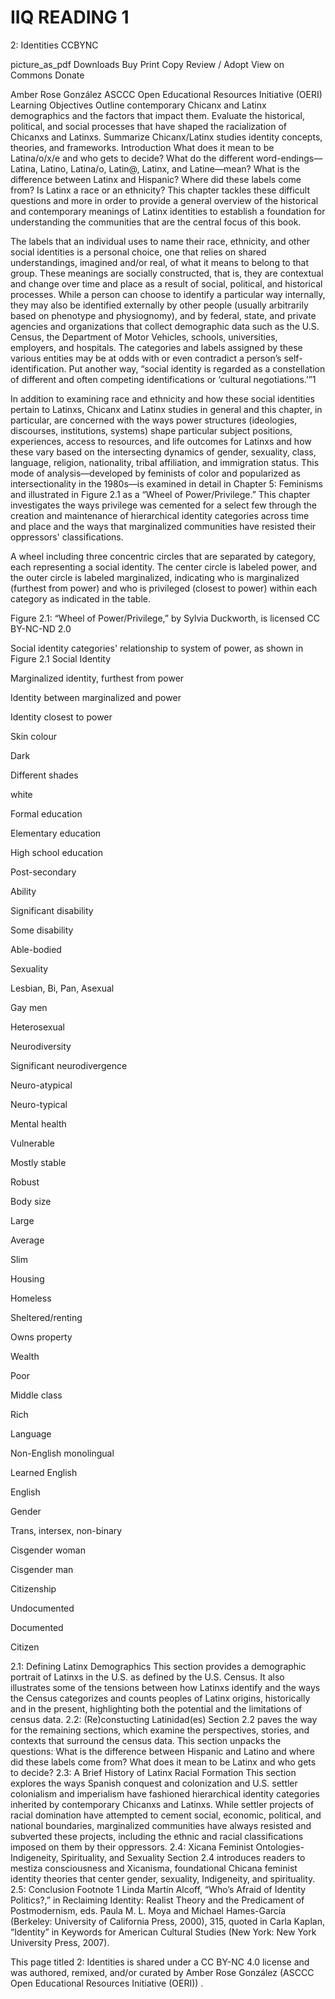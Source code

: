 # IIQ READING 1

2: Identities
CCBYNC

picture_as_pdf
Downloads
Buy Print Copy
Review / Adopt
View on Commons
Donate
 
Amber Rose González
ASCCC Open Educational Resources Initiative (OERI)
Learning Objectives
Outline contemporary Chicanx and Latinx demographics and the factors that impact them.
Evaluate the historical, political, and social processes that have shaped the racialization of Chicanxs and Latinxs.
Summarize Chicanx/Latinx studies identity concepts, theories, and frameworks.
Introduction
What does it mean to be Latina/o/x/e and who gets to decide? What do the different word-endings––Latina, Latino, Latina/o, Latin@, Latinx, and Latine––mean? What is the difference between Latinx and Hispanic? Where did these labels come from? Is Latinx a race or an ethnicity? This chapter tackles these difficult questions and more in order to provide a general overview of the historical and contemporary meanings of Latinx identities to establish a foundation for understanding the communities that are the central focus of this book. 

The labels that an individual uses to name their race, ethnicity, and other social identities is a personal choice, one that relies on shared understandings, imagined and/or real, of what it means to belong to that group. These meanings are socially constructed, that is, they are contextual and change over time and place as a result of social, political, and historical processes. While a person can choose to identify a particular way internally, they may also be identified externally by other people (usually arbitrarily based on phenotype and physiognomy), and by federal, state, and private agencies and organizations that collect demographic data such as the U.S. Census, the Department of Motor Vehicles, schools, universities, employers, and hospitals. The categories and labels assigned by these various entities may be at odds with or even contradict a person’s self-identification. Put another way, “social identity is regarded as a constellation of different and often competing identifications or ‘cultural negotiations.’”1

In addition to examining race and ethnicity and how these social identities pertain to Latinxs, Chicanx and Latinx studies in general and this chapter, in particular, are concerned with the ways power structures (ideologies, discourses, institutions, systems) shape particular subject positions, experiences, access to resources, and life outcomes for Latinxs and how these vary based on the intersecting dynamics of gender, sexuality, class, language, religion, nationality, tribal affiliation, and immigration status. This mode of analysis––developed by feminists of color and popularized as intersectionality in the 1980s––is examined in detail in Chapter 5: Feminisms and illustrated in Figure 2.1 as a “Wheel of Power/Privilege.” This chapter investigates the ways privilege was cemented for a select few through the creation and maintenance of hierarchical identity categories across time and place and the ways that marginalized communities have resisted their oppressors' classifications.   

A wheel including three concentric circles that are separated by category, each representing a social identity. The center circle is labeled power, and the outer circle is labeled marginalized, indicating who is marginalized (furthest from power) and who is privileged (closest to power) within each category as indicated in the table.​​​​​​

Figure 2.1: “Wheel of Power/Privilege,” by Sylvia Duckworth, is licensed CC BY-NC-ND 2.0

Social identity categories' relationship to system of power, as shown in Figure 2.1
Social Identity 

Marginalized identity, furthest from power

Identity between marginalized and power

Identity closest to power 

Skin colour

Dark

Different shades

white

Formal education

Elementary education

High school education

Post-secondary

Ability

Significant disability

Some disability

Able-bodied

Sexuality

Lesbian, Bi, Pan, Asexual

Gay men

Heterosexual

Neurodiversity

Significant neurodivergence

Neuro-atypical

Neuro-typical

Mental health

Vulnerable

Mostly stable

Robust

Body size

Large

Average

Slim

Housing

Homeless

Sheltered/renting

Owns property

Wealth

Poor

Middle class

Rich

Language

Non-English monolingual

Learned English

English

Gender

Trans, intersex, non-binary

Cisgender woman

Cisgender man

Citizenship

Undocumented

Documented

Citizen

2.1: Defining Latinx Demographics
This section provides a demographic portrait of Latinxs in the U.S. as defined by the U.S. Census. It also illustrates some of the tensions between how Latinxs identify and the ways the Census categorizes and counts peoples of Latinx origins, historically and in the present, highlighting both the potential and the limitations of census data.
2.2: (Re)constucting Latinidad(es)
Section 2.2 paves the way for the remaining sections, which examine the perspectives, stories, and contexts that surround the census data. This section unpacks the questions: What is the difference between Hispanic and Latino and where did these labels come from? What does it mean to be Latinx and who gets to decide?
2.3: A Brief History of Latinx Racial Formation
This section explores the ways Spanish conquest and colonization and U.S. settler colonialism and imperialism have fashioned hierarchical identity categories inherited by contemporary Chicanxs and Latinxs. While settler projects of racial domination have attempted to cement social, economic, political, and national boundaries, marginalized communities have always resisted and subverted these projects, including the ethnic and racial classifications imposed on them by their oppressors.
2.4: Xicana Feminist Ontologies- Indigeneity, Spirituality, and Sexuality
Section 2.4 introduces readers to mestiza consciousness and Xicanisma, foundational Chicana feminist identity theories that center gender, sexuality, Indigeneity, and spirituality.
2.5: Conclusion
Footnote
1 Linda Martín Alcoff, “Who’s Afraid of Identity Politics?,” in Reclaiming Identity: Realist Theory and the Predicament of Postmodernism, eds. Paula M. L. Moya and Michael Hames-García (Berkeley: University of California Press, 2000), 315, quoted in Carla Kaplan, “Identity” in Keywords for American Cultural Studies (New York: New York University Press, 2007).

This page titled 2: Identities is shared under a CC BY-NC 4.0 license and was authored, remixed, and/or curated by Amber Rose González (ASCCC Open Educational Resources Initiative (OERI)) .

